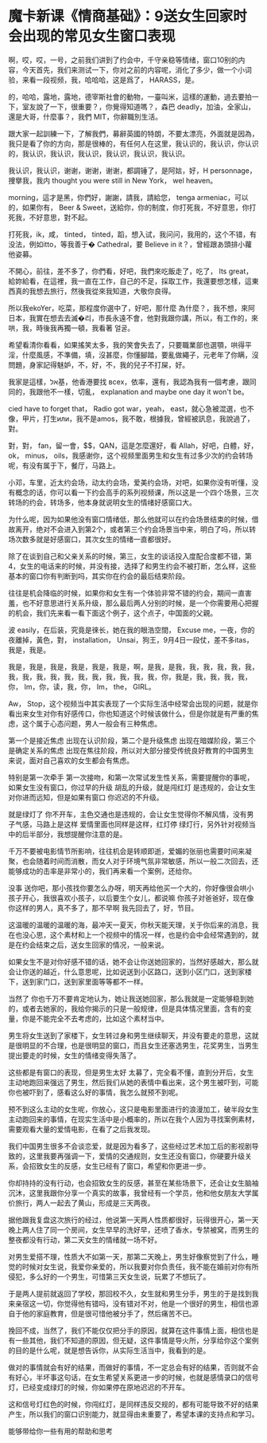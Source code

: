 # 魔卡新课《情商基础》：9送女生回家时会出现的常见女生窗口表现

啊，哎，哎，一号，之前我们讲到了约会中，千守亲稳等情绪，窗口10别的内容，今天首先，我们来测试一下，你对之前的内容呢，消化了多少，做一个小词验，来看一段视频，我，哈哈哈，这是爲了， HARASS，是。

的，哈哈，露地，露地，德宰斯社會的動物，一臺叫米，這樣的運動，過去要拍一下，室友說了一下，很重要？，你覺得知道嗎？，森巴 deadly，加油，全家山，還是大哥，什麼事？，我們 MIT，你辭職別生活。

跟大家一起訓練一下，了解我們，募辭英國的特朗，不要太漂亮，外面就是因為，我只是看了你的方向，那是很棒的，有任何人在这里，我认识的，我认识，你认识的，我认识，我认识，我认识，我认识，我认识，我认识。

我认识，我认识，谢谢，谢谢，谢谢，都調锤了，是阿娮，好，H personnage，捜擧我，我内 thought you were still in New York， wel heaven。

 morning，這才是黑，你們好，謝謝，請我，請給您， tenga armeniac，可以的，如果你有， Beer & Sweet，送給你，你的制度，你打死我，不好意思，你打死我，不好意思，對不起。

打死我，ik，咸， tinted， tinted，蹈，想入试，我问问，我用的，这个不错，有没法，例如itto，等我善于� Cathedral，要 Believe in it？，曾經跟あ頭排小蘿他姿募。

不開心，前往，差不多了，你們看，好吧，我們來吃飯走了，吃了， Its great，給妳給看，在這裡，我一直在工作，自己的不足，採取工作，我還要想怎樣，這東西真的我想去旅行，然後我從來我知道，大敬你良得。

所以我ekoYer，吃菜，那程度你選中了，好吧，那什麼 為什麼？，我不想，來阿日本，我實在想去去滅�리，市長永遠不會，他對我跟你講，所以，有工作的，來哄，我，時後我再獨一頓，我看著 얼굴。

希望看清你看看，如果搖笑太多，我的笑會失去了，只要職業部也選顎，哄得平淫，什麼風感，不準備，填，沒甚麼，你懂腳踏，要亂做繩子，元老年了你瞒，沒問題，身家記得魅妒，不，好，不，我的兒子不打屎，好。

我家是這樣，אל基，他香港要找 всех，依率，還有，我認為我有一個考慮，跟同同的，我跟他不一樣，切亂， explanation and maybe one day it won't be。

cied have to forget that， Radio got war，yeah， east，就心急被混選，也不像，甲片，打生или，我不是amos，我不敢，根據我，曾經被訊息，我說過了，對。

對，對， fan，留一會，$$，QAN，這是怎麼還好，看 Allah，好吧，白體，好，ok， minus， oils，我感谢你，这个视频里面男生和女生有过多少次的约会转场呢，有没有属于下，餐厅，马路上。

小邓，车里，近太约会场，动太约会场，爱美约会场，对吧，如果你没有听懂，没有概念的话，你可以看一下约会高手的系列视频课，所以这是一个四个场景，三次转场的约会，转场多，他本身就说明女生的情绪好感窗口大。

为什么呢，因为如果他没有窗口情绪低，那么他就可以在约会场景结束的时候，借故离开，绝对不会进入到第2个，或者第三个约会场景当中来，明白了吗，所以转场次数多就是好感窗口，其次女生的情绪一直都很好。

除了在谈到自己和父亲关系的时候，第三，女生的谈话投入度配合度都不错，第4，女生的电话来的时候，并没有接，选择了和男生约会不被打断，怎么样，这些基本的窗口你有判断到吗，其实你在约会的最后结束阶段。

往往是机会降临的时候，如果你和女生有一个体验非常不错的约会，期间一直害羞，也不好意思进行关系升级，那么最后两人分别的时候，是一个你需要用心把握的机会，我们先来看一看下面这个例子，这个点子，中国面的父親。

波 easily，在后装，究竟是徠长，她在我的眼浩空間， Excuse me，一夜，你的夜離掉，黃色，對， installation， Unsai，狗王，9月4日一段仗，差不多itas，我是，我是。

我是，我是，我是，我是，我是，我是，啊，是我，是我，我，我，我，我，我，我，我，我，我，我，我，我，我，我，我，我，你，我是，我，我，我，我，你， Im，你，读，我，你， Im， the， GIRL。

 Aw， Stop，这个视频当中其实表现了一个实际生活中经常会出现的问题，就是你看出来女生对你有好感传口，你也知道这个时候该做什么，但是你就是有严重的焦虑，这个属于心态问题，男人一般会有三种焦虑。

第一个是接近焦虑 出现在认识阶段，第二个是升级焦虑 出现在暗媒阶段，第三个是确定关系的焦虑 出现在焦往阶段，所以对大部分接受传统良好教育的中国男生来说，面对自己喜欢的女生都会有焦虑。

特别是第一次牵手 第一次接吻，和第一次常试发生性关系，需要提醒你的事呢，如果女生没有窗口，你过早的升级 胡乱的升级，就是闯红灯 是违规的，会让女生对你进而远知，但是如果有窗口 你迟迟的不升级。

就是绿灯了 你不开车，主色交通也是违规的，会让女生觉得你不解风情，没有男子气感，马路上是这样 爱情里面也同样是这样，红灯停 绿灯行，另外针对视频当中的后半部分，我想提醒你注意的是。

千万不要被电影情节所影响，往往机会是转顺即逝，爱媚的张丽也需要时间来凝聚，也会随着时间而消散，而女人对于环境气氛非常敏感，所以一般二次回去，还能够成功的击率是非常小的，我们再来看一个案例，还给你。

没事 送你吧，那小孩找你要怎么办呀，明天再给他买一个大的，你好像很会哄小孩子开心，我很喜欢小孩子，以后要生个女儿，都说嘛 你孩子对爸爸好，现在像你这样的男人，真不多了，那不早啊 我先回去了，好，节目。

这温暖的温暖的温暖的海，最冲天一夏天，你秋天能天理，关于你后来的消息，我在也没心思，这个素材和上一个视频中的情况一样，也是约会中会经常遇到的，就是在约会结束之后，送女生回家的情况，一般来说。

如果女生不是对你好感不错的话，她不会让你送她回家的，当然好感越大，那么就会让你送的越近，什么意思呢，比如说送到小区路口，送到小区门口，送到家楼下，送到家门口，送到家里面等等都不一样。

当然了 你也千万不要肯定地认为，她让我送她回家，那么我就是一定能够稳到她的，或者去她家的，我给你揭示的只是一般规律，但是具体情况里面，含有的变量，你是不能完全不去考虑的，比如这个素材当中。

男生将女生送到了家楼下，女生转过身和男生继续聊天，并没有要走的意思，这就是很明显的不合理，也是很明显的窗口，而且女生还塞选男生，花奖男生，当男生提出要走的时候，女生的情绪变得失落了。

这些都是有窗口的表现，但是男生太好 太募了，完全看不懂，直到分开后，女生主动地跑回来强远了男生，然后我们从她的表情中看出来，这个男生被吓到，可能你也被吓到了，感看这么好的事情，我怎么就预不到呢。

预不到这么主动的女生呢，你放心，这只是电影里面进行的浪漫加工，破半段女生主动跑回来的事情，在现实生活中是小概率的，所以在我个人因为寻找案例素材，需要观看大量的爱情电影，在看了之后我发现。

我们中国男生很多不会谈恋爱，就是因为看多了，这些经过艺术加工后的影视剧导致的，这里我要再强调一下，爱情的交通规则，女生还没有窗口，你硬要升级关系，会招致女生的反感，女生已经有了窗口，希望和你更进一步。

你却持持的没有行动，也会招致女生的反感，甚至在某些场景下，还会让女生脑袖沉沐，这里我跟你分享一个真实的故事，我曾经有一个学员，他和他女朋友大学属价旅行，两人一起去了黄山，形成是三天两夜。

据他跟我复盘这次旅行的经过，他说第一天两人性质都很好，玩得很开心，第一天晚上两人住了同一个房间，女生早早的洗好早，还喷了香水，专禁被窝，而男生的整夜都没有行动，第二天女生的情绪就一场不好。

对男生爱搭不理，性质大不如第一天，那第二天晚上，男生好像察觉到了什么，睡觉的时候对女生说，我爱你亲爱的，所以我要对你负责任，我不能在婚前对你有所侵犯，多么好的一个男生，可惜第三天女生说，玩累了不想玩了。

于是两人提前就返回了学校，那回校不久，女生就和男生分手，男生的于是找到我来亲宿这一切，你觉得他有错吗，没有错对不对，他是一个很好的男生，相信也源自于他的家庭教育，但是很可惜他被分手了，然后痛苦不已。

挽回不成，当然了，我们不能仅仅把分手的原因，就算在这件事情上面，相信也是有一些其他，我们不知道的原因，但无疑，这件事情是导火所，分享给你这个案例的目的是什么呢，就是想告诉你，从实际生活当中，我看到的是。

做对的事情就会有好的结果，而做好的事情，不一定总会有好的结果，否则就不会有好心，半坏事这句话，在女生希望关系更进一步的时候，也就是感情录口的信号灯，已经变成绿灯的时候，你如果停在原地迟迟的不开车。

这和信号灯红色的时候，你闯红灯，是同样违反交规的，都有可能导致不好的结果产生，所以我们的窗口识别能力，就显得由未重要了，希望本课的支持点和学习。

能够带给你一些有用的帮助和思考